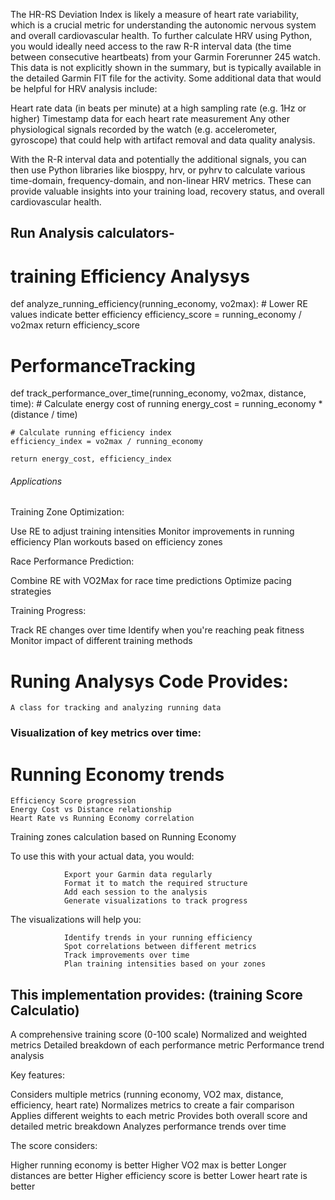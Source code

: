 The HR-RS Deviation Index is likely a measure of heart rate variability, which is a crucial metric for understanding the autonomic nervous system and overall 
cardiovascular health.
To further calculate HRV using Python, you would ideally need access to the raw R-R interval data (the time between consecutive heartbeats) 
from your Garmin Forerunner 245 watch. This data is not explicitly shown in the summary, but is typically available in the detailed Garmin FIT file 
for the activity.
Some additional data that would be helpful for HRV analysis include:

Heart rate data (in beats per minute) at a high sampling rate (e.g. 1Hz or higher)
Timestamp data for each heart rate measurement
Any other physiological signals recorded by the watch (e.g. accelerometer, gyroscope) that could help with artifact removal and data quality analysis.

With the R-R interval data and potentially the additional signals, you can then use Python libraries like biosppy, hrv, or pyhrv to calculate various time-domain, 
frequency-domain, and non-linear HRV metrics. These can provide valuable insights into your training load, recovery status, and overall cardiovascular health.

## Run Analysis calculators- ###

# training Efficiency Analysys

def analyze_running_efficiency(running_economy, vo2max):
    # Lower RE values indicate better efficiency
    efficiency_score = running_economy / vo2max
    return efficiency_score

# PerformanceTracking
def track_performance_over_time(running_economy, vo2max, distance, time):
    # Calculate energy cost of running
    energy_cost = running_economy * (distance / time)
    
    # Calculate running efficiency index
    efficiency_index = vo2max / running_economy
    
    return energy_cost, efficiency_index






###### Applications

Training Zone Optimization:

Use RE to adjust training intensities
Monitor improvements in running efficiency
Plan workouts based on efficiency zones


Race Performance Prediction:

Combine RE with VO2Max for race time predictions
Optimize pacing strategies


Training Progress:

Track RE changes over time
Identify when you're reaching peak fitness
Monitor impact of different training methods 
######
######
######
# Runing Analysys Code Provides:

    A class for tracking and analyzing running data
### Visualization of key metrics over time:

# Running Economy trends
    Efficiency Score progression
    Energy Cost vs Distance relationship
    Heart Rate vs Running Economy correlation


Training zones calculation based on Running Economy

To use this with your actual data, you would:

                Export your Garmin data regularly
                Format it to match the required structure
                Add each session to the analysis
                Generate visualizations to track progress

The visualizations will help you:

                Identify trends in your running efficiency
                Spot correlations between different metrics
                Track improvements over time
                Plan training intensities based on your zones


## This implementation provides: (training Score Calculatio)

A comprehensive training score (0-100 scale)
Normalized and weighted metrics
Detailed breakdown of each performance metric
Performance trend analysis

Key features:

Considers multiple metrics (running economy, VO2 max, distance, efficiency, heart rate)
Normalizes metrics to create a fair comparison
Applies different weights to each metric
Provides both overall score and detailed metric breakdown
Analyzes performance trends over time

The score considers:

Higher running economy is better
Higher VO2 max is better
Longer distances are better
Higher efficiency score is better
Lower heart rate is better
